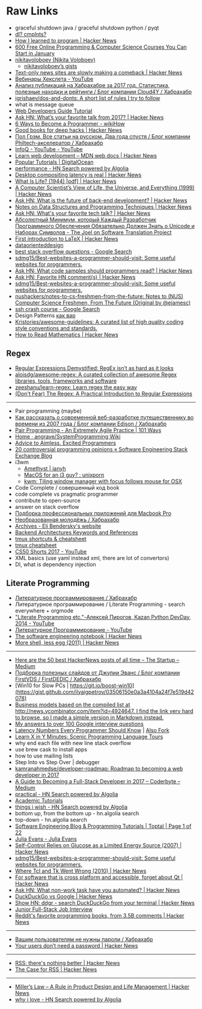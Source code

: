 # Raw Links
- graceful shutdown java / graceful shutdown python / pyqt
- [dl? cmplnts?](https://archive.zhimingwang.org/)
- [How I learned to program | Hacker News](https://news.ycombinator.com/item?id=16010173)
- [600 Free Online Programming & Computer Science Courses You Can Start in January](https://medium.freecodecamp.org/600-free-online-programming-computer-science-courses-you-can-start-in-january-3d4b1ed473aa)
- [nikitavoloboev (Nikita Voloboev)](https://github.com/nikitavoloboev)
    - [nikitavoloboev’s gists](https://gist.github.com/nikitavoloboev)
- [Text-only news sites are slowly making a comeback | Hacker News](https://news.ycombinator.com/item?id=15997349)
- [Вебинары Хекслета - YouTube](https://www.youtube.com/playlist?list=PLo6puixMwuSPfJVVXKhLkHCymzEQAKxjr)
- [Анализ публикаций на Хабрахабре за 2017 год. Статистика, полезные находки и рейтинги / Блог компании Cloud4Y / Хабрахабр](https://habrahabr.ru/company/cloud4y/blog/345508/)
- [igrishaev/dos-and-donts: A short list of rules I try to follow](https://github.com/igrishaev/dos-and-donts)
- what is message queue
- [Web Developers Guide Tutorial](https://www.tutorialspoint.com/web_developers_guide/index.htm)
- [Ask HN: What’s your favorite talk from 2017? | Hacker News](https://news.ycombinator.com/item?id=16045859)
- [6 Ways to Become a Programmer - wikiHow](https://www.wikihow.com/Become-a-Programmer)
- [Good books for deep hacks | Hacker News](https://news.ycombinator.com/item?id=16039674)
- [Пол Грэм. Все статьи на русском. Два года спустя / Блог компании Philtech-акселератор / Хабрахабр](https://habrahabr.ru/company/philtech/blog/341180/)
- [InfoQ - YouTube - YouTube](https://www.youtube.com/user/MarakanaTechTV/videos?view=0&sort=p&shelf_id=6)
- [Learn web development – MDN web docs | Hacker News](https://news.ycombinator.com/item?id=15902811)
- [Popular Tutorials | DigitalOcean](https://www.digitalocean.com/community/tutorials?primary_filter=popular)
- [performance - HN Search powered by Algolia](https://hn.algolia.com/?query=performance&sort=byPopularity&prefix&page=0&dateRange=all&type=story)
- [Desktop compositing latency is real | Hacker News](https://news.ycombinator.com/item?id=15747650)
- [What Is Life? (1944) [pdf] | Hacker News](https://news.ycombinator.com/item?id=15270606)
- [A Computer Scientist’s View of Life, the Universe, and Everything (1999) | Hacker News](https://news.ycombinator.com/item?id=14094373)
- [Ask HN: What is the future of back-end development? | Hacker News](https://news.ycombinator.com/item?id=12274150)
- [Notes on Data Structures and Programming Techniques | Hacker News](https://news.ycombinator.com/item?id=15474613)
- [Ask HN: What's your favorite tech talk? | Hacker News](https://news.ycombinator.com/item?id=12637239)
- [Абсолютный Минимум, который Каждый Разработчик Программного Обеспечения Обязательно Должен Знать о Unicode и Наборах Символов - The Joel on Software Translation Project](http://local.joelonsoftware.com/wiki/Абсолютный_Минимум,_который_Каждый_Разработчик_Программного_Обеспечения_Обязательно_Должен_Знать_о_Unicode_и_Наборах_Символов)
- [First introduction to LaTeX | Hacker News](https://news.ycombinator.com/item?id=14233450)
- [dataorienteddesign](http://dataorienteddesign.com/site.php)
- [best stack overflow questions - Google Search](https://www.google.ru/search?q=best+stack+overflow+questions)
- [sdmg15/Best-websites-a-programmer-should-visit: Some useful websites for programmers.](https://github.com/sdmg15/Best-websites-a-programmer-should-visit)
- [Ask HN: What code samples should programmers read? | Hacker News](https://news.ycombinator.com/item?id=14486099)
- [Ask HN: Favorite HN comment(s) | Hacker News](https://news.ycombinator.com/item?id=14396104)
- [sdmg15/Best-websites-a-programmer-should-visit: Some useful websites for programmers.](https://github.com/sdmg15/Best-websites-a-programmer-should-visit)
- [nushackers/notes-to-cs-freshmen-from-the-future: Notes to (NUS) Computer Science Freshmen, From The Future (Original by @ejamesc)](https://github.com/nushackers/notes-to-cs-freshmen-from-the-future)
- [ssh crash course - Google Search](https://www.google.ru/search?q=ssh+crash+course)
- Design Patterns [как вар](https://github.com/kamranahmedse/design-patterns-for-humans)
- [Kristories/awesome-guidelines: A curated list of high quality coding style conventions and standards.](https://github.com/Kristories/awesome-guidelines)
- [How to Read Mathematics | Hacker News](https://news.ycombinator.com/item?id=15905048)

## Regex
- [Regular Expressions Demystified: RegEx isn’t as hard as it looks](https://medium.freecodecamp.org/regular-expressions-demystified-regex-isnt-as-hard-as-it-looks-617b55cf787)
- [aloisdg/awesome-regex: A curated collection of awesome Regex libraries, tools, frameworks and software](https://github.com/aloisdg/awesome-regex)
- [zeeshanu/learn-regex: Learn regex the easy way](https://github.com/zeeshanu/learn-regex)
- [(Don't Fear) The Regex: A Practical Introduction to Regular Expressions](https://dev.to/hawkinjs/dont-fear-the-regex-a-practical-introduction-to-regular-expressions)

---

- Pair programming (maybe)
- [Как рассказать о современной веб-разработке путешественнику во времени из 2007 года / Блог компании Edison / Хабрахабр](https://habrahabr.ru/company/edison/blog/341686/)
- [Pair Programming - An Extremely Agile Practice | 101 Ways](http://www.101ways.com/pair-programming-an-extremely-agile-practice/)
- [Home · angrave/SystemProgramming Wiki](https://github.com/angrave/SystemProgramming/wiki)
- [Advice to Aimless, Excited Programmers](http://prog21.dadgum.com/80.html)
- [20 controversial programming opinions « Software Engineering Stack Exchange Blog](http://programmers.blogoverflow.com/2012/08/20-controversial-programming-opinions/)
- i3wm
    - [Amethyst | ianyh](http://ianyh.com/amethyst/)
    - [MacOS for an i3 guy? : unixporn](https://www.reddit.com/r/unixporn/comments/6dfr3t/macos_for_an_i3_guy/)
    - [kwm: Tiling window manager with focus follows mouse for OSX](https://github.com/koekeishiya/kwm)
- Code Complete / совершенный код book
- code complete vs pragmatic programmer
- contribute to open-source
- answer on stack overflow
- [Подборка профессиональных приложений для Macbook Pro](https://vc.ru/26567-macbook-apps)
- [Необразованная молодёжь / Хабрахабр](https://habrahabr.ru/post/339022/)
- [Archives - Eli Bendersky's website](https://eli.thegreenplace.net/archives/all)
- [Backend Architectures Keywords and References](https://gist.github.com/ragingwind/5840075)
- [tmux shortcuts & cheatsheet](https://gist.github.com/MohamedAlaa/2961058)
- [tmux cheatsheet](https://gist.github.com/henrik/1967800)
- [CS50 Shorts 2017 - YouTube](https://www.youtube.com/playlist?list=PLhQjrBD2T381k8ul4WQ8SQ165XqY149WW)
- XML basics (use yaml instead xml, there are lot of convertors)
- DI, what is dependency injection

## Literate Programming
- [Литературное программирование / Хабрахабр](https://habrahabr.ru/post/105371/)
- Литературное программирование / Literate Programming - search everywhere + orgmode
- ["Literate Programming etc."-Алексей Пирогов, Kazan Python DevDay, 2014 - YouTube](https://www.youtube.com/watch?v=3bjEMJPZ9jI&list=WL&index=107)
- [Литературное Программирование - YouTube](https://www.youtube.com/watch?v=8Z9NXypMiac&index=106&list=WL)
- [The software engineering notebook | Hacker News](https://news.ycombinator.com/item?id=15473702)
- [More shell, less egg (2011) | Hacker News](https://news.ycombinator.com/item?id=15265000)

---

- [Here are the 50 best HackerNews posts of all time – The Startup – Medium](https://medium.com/swlh/best-of-2015-pfffffffft-79d9b014f4de)
- [Подборка полезных слайдов от Джулии Эванс / Блог компании FirstVDS / FirstDEDIC / Хабрахабр](https://habrahabr.ru/company/first/blog/320186/)
- [Win10 for Slow PCs | https://git.io/boost-win10](https://gist.github.com/ilyaigpetrov/03506150e0a3a4104a24f7e519d42078)
- [Business models based on the compiled list at http://news.ycombinator.com/item?id=4924647. I find the link very hard to browse, so I made a simple version in Markdown instead.](https://gist.github.com/ndarville/4295324)
- [My answers to over 100 Google interview questions](https://gist.github.com/amaxwell01/3728155)
- [Latency Numbers Every Programmer Should Know](https://gist.github.com/jboner/2841832) | [Also Fork](https://gist.github.com/hellerbarde/2843375)
- [Learn X in Y Minutes: Scenic Programming Language Tours](https://learnxinyminutes.com/)
- why end each file with new line stack overflow
- use brew cask to install apps
- how to use mailing lists
- Step Into vs Step Over | debugger
- [kamranahmedse/developer-roadmap: Roadmap to becoming a web developer in 2017](https://github.com/kamranahmedse/developer-roadmap)
- [A Guide to Becoming a Full-Stack Developer in 2017 – Coderbyte – Medium](https://medium.com/coderbyte/a-guide-to-becoming-a-full-stack-developer-in-2017-5c3c08a1600c)
- [practical - HN Search powered by Algolia](https://hn.algolia.com/?query=practical&sort=byPopularity&prefix&page=0&dateRange=all&type=story)
- [Academic Tutorials](https://www.tutorialspoint.com/academic_tutorials.htm)
- [things i wish - HN Search powered by Algolia](https://hn.algolia.com/?query=&sort=byPopularity&prefix&page=0&dateRange=all&type=story)
- bottom up, from the bottom up - hn.algolia search
- top-down - hn.algolia search
- [Software Engineering Blog & Programming Tutorials | Toptal | Page 1 of 22](https://www.toptal.com/developers/blog)
- [Julia Evans - Julia Evans](https://jvns.ca/)
- [Self-Control Relies on Glucose as a Limited Energy Source (2007) | Hacker News](https://news.ycombinator.com/item?id=15543486)
- [sdmg15/Best-websites-a-programmer-should-visit: Some useful websites for programmers.](https://github.com/sdmg15/Best-websites-a-programmer-should-visit)
- [Where Tcl and Tk Went Wrong (2010) | Hacker News](https://news.ycombinator.com/item?id=14941525)
- [For software that is cross platform and accessible, forget about Qt | Hacker News](https://news.ycombinator.com/item?id=14946358)
- [Ask HN: What non-work task have you automated? | Hacker News](https://news.ycombinator.com/item?id=15451442)
- [DuckDuckGo vs Google | Hacker News](https://news.ycombinator.com/item?id=15291961)
- [Show HN: ddgr - search DuckDuckGo from your terminal | Hacker News](https://news.ycombinator.com/item?id=15806490)
- [Junior Full-Stack Job Interview](https://gist.github.com/markomitranic/d9319af84d2c87b81df9)
- [Reddit's favorite programming books, from 3.5B comments | Hacker News](https://news.ycombinator.com/item?id=15828935&utm_term=comment)

---

- [Вашим пользователям не нужны пароли / Хабрахабр](https://habrahabr.ru/post/341164/)
- [Your users don’t need a password | Hacker News](https://news.ycombinator.com/item?id=15579669)

---

- [RSS: there's nothing better | Hacker News](https://news.ycombinator.com/item?id=15675582)
- [The Case for RSS | Hacker News](https://news.ycombinator.com/item?id=15673430)

---

- [Miller’s Law – A Rule in Product Design and Life Management | Hacker News](https://news.ycombinator.com/item?id=15771710)
- [why i love - HN Search powered by Algolia](https://hn.algolia.com/?query=why%20i%20love&sort=byPopularity&prefix&page=0&dateRange=all&type=story)
